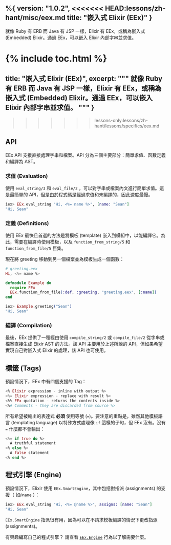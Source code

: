 %{
  version: "1.0.2",
<<<<<<< HEAD:lessons/zh-hant/misc/eex.md
  title: "嵌入式 Elixir (EEx)"
}
---

就像 Ruby 有 ERB 而 Java 有 JSP 一樣，Elixir 有 EEx，或稱為嵌入式 (Embedded) Elixir。通過 EEx，可以嵌入 Elixir 內部字串並求值。

{% include toc.html %}
=======
  title: "嵌入式 Elixir (EEx)",
  excerpt: """
  就像 Ruby 有 ERB 而 Java 有 JSP 一樣，Elixir 有 EEx，或稱為嵌入式 (Embedded) Elixir。通過 EEx，可以嵌入 Elixir 內部字串並求值。
  """
}
---
>>>>>>> lessons-only:lessons/zh-hant/lessons/specifics/eex.md

## API

EEx API 支援直接處理字串和檔案。API 分為三個主要部分：簡單求值、函數定義和編譯為 AST。

### 求值 (Evaluation)

使用 `eval_string/3` 和 `eval_file/2` ，可以對字串或檔案內文進行簡單求值。這是最簡單的 API，但是由於程式碼是經過求值和未編譯的，因此速度最慢。

```elixir
iex> EEx.eval_string "Hi, <%= name %>", [name: "Sean"]
"Hi, Sean"
```

### 定義 (Definitions)

使用 EEx 最快且首選的方法是將模板 (template) 嵌入到模組中，以能編譯它。為此，需要在編譯時使用模板，以及 `function_from_string/5` 和 `function_from_file/5` 巨集。

現在將 greeting 移動到另一個檔案並為模板生成一個函數：

```elixir
# greeting.eex
Hi, <%= name %>

defmodule Example do
  require EEx
  EEx.function_from_file(:def, :greeting, "greeting.eex", [:name])
end

iex> Example.greeting("Sean")
"Hi, Sean"
```

### 編譯 (Compilation)

最後，EEx 提供了一種經由使用 `compile_string/2` 或 `compile_file/2` 從字串或檔案直接生成 Elixir AST 的方法。該 API 主要用於上述所說的 API，但如果希望實現自己對嵌入式 Elixir 的處理，該 API 也可使用。

## 標籤 (Tags)

預設情況下，EEx 中有四個支援的 Tag：

```elixir
<% Elixir expression - inline with output %>
<%= Elixir expression - replace with result %>
<%% EEx quotation - returns the contents inside %>
<%# Comments - they are discarded from source %>
```

所有希望被輸出的表達式 __必須__ 使用等號 (`=`)。要注意的重點是，雖然其他模板語言 (templating language) 以特殊方式處理像 `if` 這樣的子句，但 EEx 沒有。沒有 `=` 什麼都不會輸出：

```elixir
<%= if true do %>
  A truthful statement
<% else %>
  A false statement
<% end %>
```

## 程式引擎 (Engine)

預設情況下，Elixir 使用 `EEx.SmartEngine`，其中包括對指派 (assignments) 的支援（ 如`@name` ）：

```elixir
iex> EEx.eval_string "Hi, <%= @name %>", assigns: [name: "Sean"]
"Hi, Sean"
```

`EEx.SmartEngine` 指派很有用，因為可以在不請求模板編譯的情況下更改指派 (assignments)。

有興趣編寫自己的程式引擎？ 請查看 [`EEx.Engine`](https://hexdocs.pm/eex/EEx.Engine.html) 行為以了解需要什麼。